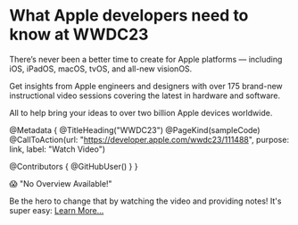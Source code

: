 # What Apple developers need to know at WWDC23

There’s never been a better time to create for Apple platforms — including iOS, iPadOS, macOS, tvOS, and all-new visionOS.

Get insights from Apple engineers and designers with over 175 brand-new instructional video sessions covering the latest in hardware and software. 

All to help bring your ideas to over two billion Apple devices worldwide.

@Metadata {
   @TitleHeading("WWDC23")
   @PageKind(sampleCode)
   @CallToAction(url: "https://developer.apple.com/wwdc23/111488", purpose: link, label: "Watch Video")

   @Contributors {
      @GitHubUser(<replace this with your GitHub handle>)
   }
}

😱 "No Overview Available!"

Be the hero to change that by watching the video and providing notes! It's super easy:
 [Learn More…](https://wwdcnotes.github.io/WWDCNotes/documentation/wwdcnotes/contributing)
